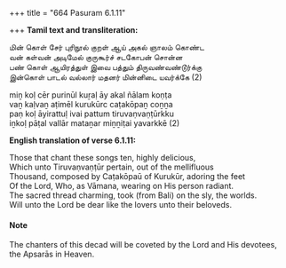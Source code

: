 +++
title = "664 Pasuram 6.1.11"

+++
**Tamil text and transliteration:**

மின் கொள் சேர் புரிநூல் குறள் ஆய் அகல் ஞாலம் கொண்ட  
வன் கள்வன் அடிமேல் குருகூர்ச் சடகோபன் சொன்ன  
பண் கொள் ஆயிரத்துள் இவை பத்தும் திருவண்வண்டூர்க்கு  
இன்கொள் பாடல் வல்லார் மதனர் மின்னிடை யவர்க்கே (2)

miṉ koḷ cēr purinūl kuṟaḷ āy akal ñālam koṇṭa  
vaṉ kaḷvaṉ aṭimēl kurukūrc caṭakōpaṉ coṉṉa  
paṇ koḷ āyirattuḷ ivai pattum tiruvaṇvaṇṭūrkku  
iṉkoḷ pāṭal vallār mataṉar miṉṉiṭai yavarkkē (2)

**English translation of verse 6.1.11:**

Those that chant these songs ten, highly delicious,  
Which unto Tiruvaṇvaṇṭūr pertain, out of the mellifluous  
Thousand, composed by Caṭakōpaū of Kurukūr, adoring the feet  
Of the Lord, Who, as Vāmana, wearing on His person radiant.  
The sacred thread charming, took (from Bali) on the sly, the worlds.  
Will unto the Lord be dear like the lovers unto their beloveds.

#### Note

The chanters of this decad will be coveted by the Lord and His devotees, the Apsarās in Heaven.


